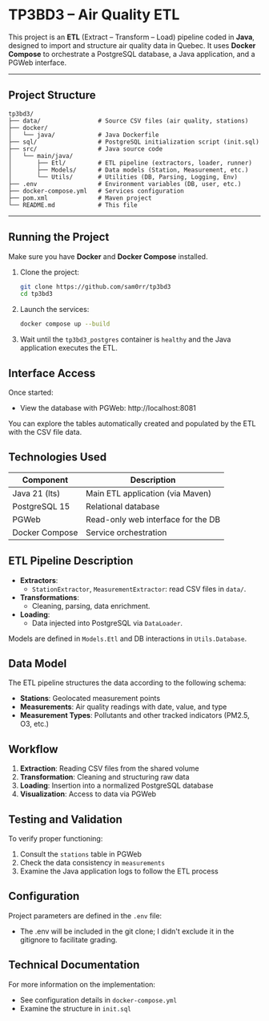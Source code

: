 # TP3BD3 – Air Quality ETL

This project is an **ETL** (Extract – Transform – Load) pipeline coded in **Java**, designed to import and structure air quality data in Quebec. It uses **Docker Compose** to orchestrate a PostgreSQL database, a Java application, and a PGWeb interface.

---

## Project Structure

```
tp3bd3/
├── data/                # Source CSV files (air quality, stations)
├── docker/
│   └── java/            # Java Dockerfile
├── sql/                 # PostgreSQL initialization script (init.sql)
├── src/                 # Java source code
│   └── main/java/
│       ├── Etl/         # ETL pipeline (extractors, loader, runner)
│       ├── Models/      # Data models (Station, Measurement, etc.)
│       └── Utils/       # Utilities (DB, Parsing, Logging, Env)
├── .env                 # Environment variables (DB, user, etc.)
├── docker-compose.yml   # Services configuration
├── pom.xml              # Maven project
└── README.md            # This file
```

---

## Running the Project

Make sure you have **Docker** and **Docker Compose** installed.

1. Clone the project:
   ```bash
   git clone https://github.com/sam0rr/tp3bd3
   cd tp3bd3
   ```

2. Launch the services:
   ```bash
   docker compose up --build
   ```

3. Wait until the `tp3bd3_postgres` container is `healthy` and the Java application executes the ETL.

## Interface Access

Once started:
* View the database with PGWeb: http://localhost:8081

You can explore the tables automatically created and populated by the ETL with the CSV file data.

## Technologies Used

| Component      | Description |
|----------------|-------------|
| Java 21 (lts)  | Main ETL application (via Maven) |
| PostgreSQL 15  | Relational database |
| PGWeb          | Read-only web interface for the DB |
| Docker Compose | Service orchestration |

## ETL Pipeline Description

* **Extractors**:
    * `StationExtractor`, `MeasurementExtractor`: read CSV files in `data/`.
* **Transformations**:
    * Cleaning, parsing, data enrichment.
* **Loading**:
    * Data injected into PostgreSQL via `DataLoader`.

Models are defined in `Models.Etl` and DB interactions in `Utils.Database`.

## Data Model

The ETL pipeline structures the data according to the following schema:

* **Stations**: Geolocated measurement points
* **Measurements**: Air quality readings with date, value, and type
* **Measurement Types**: Pollutants and other tracked indicators (PM2.5, O3, etc.)

## Workflow

1. **Extraction**: Reading CSV files from the shared volume
2. **Transformation**: Cleaning and structuring raw data
3. **Loading**: Insertion into a normalized PostgreSQL database
4. **Visualization**: Access to data via PGWeb

## Testing and Validation

To verify proper functioning:
1. Consult the `stations` table in PGWeb
2. Check the data consistency in `measurements`
3. Examine the Java application logs to follow the ETL process

## Configuration

Project parameters are defined in the `.env` file:
* The .env will be included in the git clone; I didn't exclude it in the gitignore to facilitate grading.

## Technical Documentation

For more information on the implementation:
* See configuration details in `docker-compose.yml`
* Examine the structure in `init.sql`